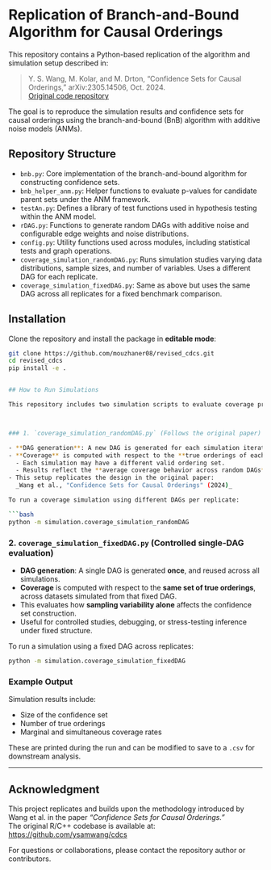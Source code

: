 # Replication of Branch-and-Bound Algorithm for Causal Orderings

This repository contains a Python-based replication of the algorithm and simulation setup described in:

> Y. S. Wang, M. Kolar, and M. Drton, “Confidence Sets for Causal Orderings,” arXiv:2305.14506, Oct. 2024.  
> [Original code repository](https://github.com/ysamwang/cdcs)

The goal is to reproduce the simulation results and confidence sets for causal orderings using the branch-and-bound (BnB) algorithm with additive noise models (ANMs).

## Repository Structure

- `bnb.py`: Core implementation of the branch-and-bound algorithm for constructing confidence sets.
- `bnb_helper_anm.py`: Helper functions to evaluate p-values for candidate parent sets under the ANM framework.
- `testAn.py`: Defines a library of test functions used in hypothesis testing within the ANM model.
- `rDAG.py`: Functions to generate random DAGs with additive noise and configurable edge weights and noise distributions.
- `config.py`: Utility functions used across modules, including statistical tests and graph operations.
- `coverage_simulation_randomDAG.py`: Runs simulation studies varying data distributions, sample sizes, and number of variables. Uses a different DAG for each replicate.
- `coverage_simulation_fixedDAG.py`: Same as above but uses the same DAG across all replicates for a fixed benchmark comparison.

## Installation

Clone the repository and install the package in **editable mode**:

```bash
git clone https://github.com/mouzhaner08/revised_cdcs.git
cd revised_cdcs
pip install -e .


## How to Run Simulations

This repository includes two simulation scripts to evaluate coverage properties of confidence sets for causal orderings. Each reflects a different design philosophy:



### 1. `coverage_simulation_randomDAG.py` (Follows the original paper)

- **DAG generation**: A new DAG is generated for each simulation iteration (`B = D.generate_B()` inside the loop).
- **Coverage** is computed with respect to the **true orderings of each newly generated DAG**, meaning:
  - Each simulation may have a different valid ordering set.
  - Results reflect the **average coverage behavior across random DAGs**.
- This setup replicates the design in the original paper:  
  _Wang et al., "Confidence Sets for Causal Orderings" (2024)_

To run a coverage simulation using different DAGs per replicate:

```bash
python -m simulation.coverage_simulation_randomDAG
```

### 2. `coverage_simulation_fixedDAG.py` (Controlled single-DAG evaluation)

- **DAG generation**: A single DAG is generated **once**, and reused across all simulations.
- **Coverage** is computed with respect to the **same set of true orderings**, across datasets simulated from that fixed DAG.
- This evaluates how **sampling variability alone** affects the confidence set construction.
- Useful for controlled studies, debugging, or stress-testing inference under fixed structure.

To run a simulation using a fixed DAG across replicates:

```bash
python -m simulation.coverage_simulation_fixedDAG
```

### Example Output

Simulation results include:

- Size of the confidence set
- Number of true orderings
- Marginal and simultaneous coverage rates

These are printed during the run and can be modified to save to a `.csv` for downstream analysis.

---

## Acknowledgment

This project replicates and builds upon the methodology introduced by Wang et al. in the paper *“Confidence Sets for Causal Orderings.”*  
The original R/C++ codebase is available at: https://github.com/ysamwang/cdcs

For questions or collaborations, please contact the repository author or contributors.